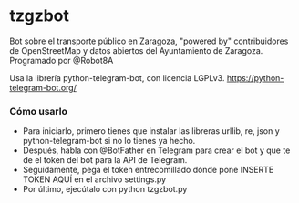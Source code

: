 # tzgzbot
Bot sobre el transporte público en Zaragoza, "powered by" contribuidores de OpenStreetMap y datos abiertos del Ayuntamiento de Zaragoza. Programado por @Robot8A

Usa la librería python-telegram-bot, con licencia LGPLv3. https://python-telegram-bot.org/


### Cómo usarlo
* Para iniciarlo, primero tienes que instalar las libreras urllib, re, json y python-telegram-bot si no lo tienes ya hecho.
* Después, habla con @BotFather en Telegram para crear el bot y que te de el token del bot para la API de Telegram.
* Seguidamente, pega el token entrecomillado dónde pone INSERTE TOKEN AQUÍ en el archivo settings.py
* Por último, ejecútalo con python tzgzbot.py
